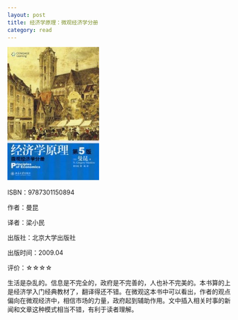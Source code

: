 ```yaml
---
layout: post
title: 经济学原理：微观经济学分册
category: read
---
```

<img class="cover" src="/images/2011/12/9787301150894-207x300.jpg" width="207" height="300" />

ISBN：9787301150894

作者：曼昆

译者：梁小民

出版社：北京大学出版社

出版时间：2009.04

评价：☆☆☆☆

生活是杂乱的。信息是不完全的，政府是不完善的，人也补不完美的。本书算的上是经济学入门经典教材了，翻译得还不错。在微观这本书中可以看出，作者的观点偏向在微观经济中，相信市场的力量，政府起到辅助作用。文中插入相关时事的新闻和文章这种模式相当不错，有利于读者理解。
